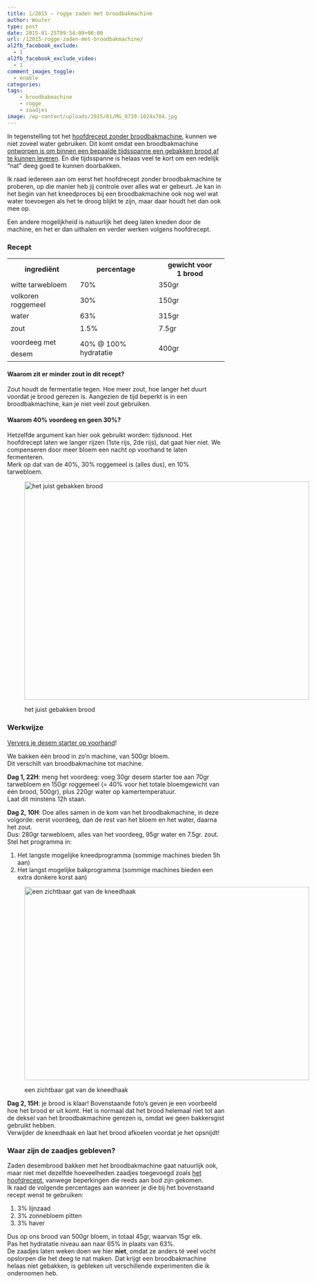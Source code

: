 ```yaml
---
title: 1/2015 – rogge zaden met broodbakmachine
author: Wouter
type: post
date: 2015-01-25T09:54:09+00:00
url: /12015-rogge-zaden-met-broodbakmachine/
al2fb_facebook_exclude:
  - 1
al2fb_facebook_exclude_video:
  - 1
comment_images_toggle:
  - enable
categories:
tags:
    - broodbakmachine
    - rogge
    - zaadjes
image: /wp-content/uploads/2015/01/MG_0710-1024x784.jpg
---
```


In tegenstelling tot het [hoofdrecept zonder broodbakmachine][1], kunnen we niet zoveel water gebruiken. Dit komt omdat een broodbakmachine [ontworpen is om binnen een bepaalde tijdsspanne een gebakken brood af te kunnen leveren][2]. En die tijdsspanne is helaas veel te kort om een redelijk &#8220;nat&#8221; deeg goed te kunnen doorbakken.

Ik raad iedereen aan om eerst het hoofdrecept zonder broodbakmachine te proberen, op die manier heb jij controle over alles wat er gebeurt. Je kan in het begin van het kneedproces bij een broodbakmachine ook nog wel wat water toevoegen als het te droog blijkt te zijn, maar daar houdt het dan ook mee op.
  
Een andere mogelijkheid is natuurlijk het deeg laten kneden door de machine, en het er dan uithalen en verder werken volgens hoofdrecept.

### Recept

<div class="table-responsive">
<table  style="width:100%; "  class="easy-table easy-table-default tablesorter  table table-striped" border="0">
<tr>
<th class=' ' >
ingrediënt
</th>
<th class=' ' >
percentage
</th>
<th class=' ' >
gewicht voor 1 brood
</th>
</tr>
<tr>
<td >
witte tarwebloem
</td>
<td >
70%
</td>
<td >
350gr
</td>
</tr>
<tr>
<td >
volkoren roggemeel
</td>
<td >
30%
</td>
<td >
150gr
</td>
</tr>
<tr>
<td >
water
</td>
<td >
63%
</td>
<td >
315gr
</td>
</tr>
<tr>
<td >
<span style="line-height: 1.6471;">zout</td> 
<td >
1.5%
</td>
<td >
7.5gr
</td></tr> 
<tr>
<td >
</span><span style="line-height: 1.6471;">voordeeg met desem</td> 
<td >
40% @ 100% hydratatie
</td>
<td >
400gr</span><span style="line-height: 1.6471;"></td> </tr> </tbody></table></div></span></p> 

<h4>
  Waarom zit er minder zout in dit recept?
</h4>

<p>
  Zout houdt de fermentatie tegen. Hoe meer zout, hoe langer het duurt voordat je brood gerezen is. Aangezien de tijd beperkt is in een broodbakmachine, kan je niet veel zout gebruiken.
</p>

<h4>
  Waarom 40% voordeeg en geen 30%?
</h4>

<p>
  Hetzelfde argument kan hier ook gebruikt worden: tijdsnood. Het hoofdrecept laten we langer rijzen (1ste rijs, 2de rijs), dat gaat hier niet. We compenseren door meer bloem een nacht op voorhand te laten fermenteren.<br /> Merk op dat van de 40%, 30% roggemeel is (alles dus), en 10% tarwebloem.
</p><figure id="attachment_787" style="width: 660px" class="wp-caption aligncenter">

<a href="https://redzuurdesem.be/wp-content/uploads/2015/01/MG_0710.jpg"><img class="size-large wp-image-787" src="https://redzuurdesem.be/wp-content/uploads/2015/01/MG_0710-1024x784.jpg" alt="het juist gebakken brood" width="660" height="505" srcset="https://redzuurdesem.be/wp-content/uploads/2015/01/MG_0710.jpg 1024w, https://redzuurdesem.be/wp-content/uploads/2015/01/MG_0710-300x230.jpg 300w" sizes="(max-width: 660px) 100vw, 660px" /></a><figcaption class="wp-caption-text">het juist gebakken brood</figcaption></figure> 

<h3>
  Werkwijze
</h3>

<p>
  <a title="Hoe onderhoud ik mijn desem" href="https://redzuurdesem.be/hoe-onderhoud-ik-mijn-desem/">Ververs je desem starter op voorhand</a>!
</p>

<p>
  We bakken één brood in zo&#8217;n machine, van 500gr bloem.<br /> Dit verschilt van broodbakmachine tot machine.
</p>

<p>
  <strong>Dag 1, 22H</strong>: meng het voordeeg: voeg 30gr desem starter toe aan 70gr tarwebloem en 150gr roggemeel (= 40% voor het totale bloemgewicht van één brood, 500gr), plus 220gr water op kamertemperatuur.<br /> Laat dit minstens 12h staan.
</p>

<p>
  <strong>Dag 2, 10H</strong>: Doe alles samen in de kom van het broodbakmachine, in deze volgorde: eerst voordeeg, dan de rest van het bloem en het water, daarna het zout.<br /> Dus: 280gr tarwebloem, alles van het voordeeg, 95gr water en 7.5gr. zout.<br /> Stel het programma in:
</p>

<ol>
  <li>
    Het langste mogelijke kneedprogramma (sommige machines bieden 5h aan)
  </li>
  <li>
    Het langst mogelijke bakprogramma (sommige machines bieden een extra donkere korst aan)
  </li>
</ol><figure id="attachment_788" style="width: 660px" class="wp-caption aligncenter">

<a href="https://redzuurdesem.be/wp-content/uploads/2015/01/MG_0720.jpg"><img class="size-large wp-image-788" src="https://redzuurdesem.be/wp-content/uploads/2015/01/MG_0720-1024x693.jpg" alt="een zichtbaar gat van de kneedhaak" width="660" height="447" srcset="https://redzuurdesem.be/wp-content/uploads/2015/01/MG_0720.jpg 1024w, https://redzuurdesem.be/wp-content/uploads/2015/01/MG_0720-300x203.jpg 300w" sizes="(max-width: 660px) 100vw, 660px" /></a><figcaption class="wp-caption-text">een zichtbaar gat van de kneedhaak</figcaption></figure> 

<p>
  <strong>Dag 2, 15H</strong>: je brood is klaar! Bovenstaande foto&#8217;s geven je een voorbeeld hoe het brood er uit komt. Het is normaal dat het brood helemaal niet tot aan de deksel van het broodbakmachine gerezen is, omdat we geen bakkersgist gebruikt hebben.<br /> Verwijder de kneedhaak en laat het brood afkoelen voordat je het opsnijdt!
</p>

<h3>
  Waar zijn de zaadjes gebleven?
</h3>

<p>
  Zaden desembrood bakken met het broodbakmachine gaat natuurlijk ook, maar niet met dezelfde hoeveelheden zaadjes toegevoegd zoals <a title="1/2015 – Rogge zaden brood" href="https://redzuurdesem.be/12015-rogge-zaden-brood/">het hoofdrecept</a>, vanwege beperkingen die reeds aan bod zijn gekomen.<br /> Ik raad de volgende percentages aan wanneer je die bij het bovenstaand recept wenst te gebruiken:
</p>

<ol>
  <li>
    3% lijnzaad
  </li>
  <li>
    3% zonnebloem pitten
  </li>
  <li>
    3% haver
  </li>
</ol>

<p>
  Dus op ons brood van 500gr bloem, in totaal 45gr, waarvan 15gr elk.<br /> Pas het hydratatie niveau aan naar 65% in plaats van 63%.<br /> De zaadjes laten weken doen we hier <strong>niet</strong>, omdat ze anders té veel vocht opslorpen die het deeg te nat maken. Dat krijgt een broodbakmachine helaas niet gebakken, is gebleken uit verschillende experimenten die ik ondernomen heb.
</p>

 [1]: https://redzuurdesem.be/12015-rogge-zaden-brood/ "1/2015 – Rogge zaden brood"
 [2]: https://redzuurdesem.be/zuurdesem-en-broodbakmachines-doenbaar/ "Zuurdesem en broodbakmachines: doenbaar?"